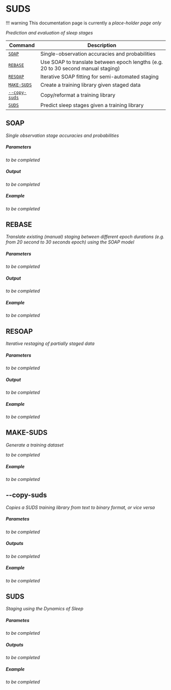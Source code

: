 # SUDS

!!! warning
    This documentation page is currently a _place-holder page only_ 

_Prediction and evaluation of sleep stages_

| Command | Description | 
| ---- | ------ | 
| [`SOAP`](#soap) | Single-observation accuracies and probabilities |
| [`REBASE`](#rebase) | Use SOAP to translate between epoch lengths (e.g. 20 to 30 second manual staging) | 
| [`RESOAP`](#resoap) | Iterative SOAP fitting for semi-automated staging | 
| [`MAKE-SUDS`](#make-suds) | Create a training library given staged data |
| [`--copy-suds`](#copysuds) | Copy/reformat a training library |
| [`SUDS`](#suds) | Predict sleep stages given a training library |


## SOAP

_Single observation stage accuracies and probabilities_

<h5>Parameters</h5>

_to be completed_

<h5>Output</h5>

_to be completed_

<h5>Example</h5>

_to be completed_


## REBASE

_Translate existing (manual) staging between different epoch durations (e.g. from 20 second to 30 seconds epoch) using the SOAP model_

<h5>Parameters</h5>

_to be completed_

<h5>Output</h5>

_to be completed_

<h5>Example</h5>

_to be completed_


## RESOAP

_Iterative restaging of partially staged data_

<h5>Parameters</h5>

_to be completed_

<h5>Output</h5>

_to be completed_

<h5>Example</h5>

_to be completed_


## MAKE-SUDS

_Generate a training dataset_


_to be completed_

<h5>Example</h5>

_to be completed_



## --copy-suds

 _Copies a SUDS training library from text to binary format, or vice versa_


<h5>Parametes</h5>

_to be completed_

<h5>Outputs</h5>

_to be completed_

<h5>Example</h5>

_to be completed_


## SUDS

_Staging using the Dynamics of Sleep_


<h5>Parametes</h5>

_to be completed_

<h5>Outputs</h5>

_to be completed_

<h5>Example</h5>

_to be completed_

